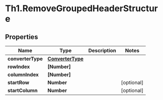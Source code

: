 # Th1.RemoveGroupedHeaderStructure

## Properties

Name | Type | Description | Notes
------------ | ------------- | ------------- | -------------
**converterType** | [**ConverterType**](ConverterType.md) |  | 
**rowIndex** | **[Number]** |  | 
**columnIndex** | **[Number]** |  | 
**startRow** | **Number** |  | [optional] 
**startColumn** | **Number** |  | [optional] 


